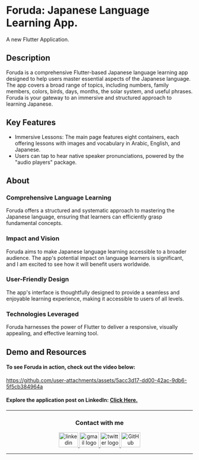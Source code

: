 # Foruda: Japanese Language Learning App.
A new Flutter Application.

## Description
Foruda is a comprehensive Flutter-based Japanese language learning app designed to help users master essential aspects of the Japanese language. The app covers a broad range of topics, including numbers, family members, colors, birds, days, months, the solar system, and useful phrases. Foruda is your gateway to an immersive and structured approach to learning Japanese.

## Key Features
- Immersive Lessons: The main page features eight containers, each offering lessons with images and vocabulary in Arabic, English, and Japanese.
- Users can tap to hear native speaker pronunciations, powered by the "audio players" package.

## About
### Comprehensive Language Learning
Foruda offers a structured and systematic approach to mastering the Japanese language, ensuring that learners can efficiently grasp fundamental concepts.

### Impact and Vision
Foruda aims to make Japanese language learning accessible to a broader audience. The app's potential impact on language learners is significant, and I am excited to see how it will benefit users worldwide.

### User-Friendly Design
The app's interface is thoughtfully designed to provide a seamless and enjoyable learning experience, making it accessible to users of all levels.

### Technologies Leveraged
Foruda harnesses the power of Flutter to deliver a responsive, visually appealing, and effective learning tool.

## Demo and Resources
#### To see Foruda in action, check out the video below:
https://github.com/user-attachments/assets/5acc3d17-dd00-42ac-9db6-5f5cb384964a

#### Explore the application post on LinkedIn: <a target="_blank" href="https://www.linkedin.com/posts/theahmedhany_dart-flutter-forudaapp-activity-7228849076522373120-8vCF?utm_source=share&utm_medium=member_desktop"> Click Here. </a>

-----

<h3 align="center">
    Contact with me
</h3>

<div align="center">
  <a href="https://www.linkedin.com/in/theahmedhany/" target="_blank">
    <img src="https://skillicons.dev/icons?i=linkedin&theme=dark" width="52" height="40" alt="linkedin logo"/>
  </a>
  <a href="mailto:a7medhanyshokry@gmail.com" target="_blank">
    <img src="https://skillicons.dev/icons?i=gmail&theme=light" width="52" height="40" alt="gmail logo"/> 
  </a>
  <a href="https://x.com/theahmedhany" target="_blank">
    <img src="https://skillicons.dev/icons?i=twitter&theme=dark" width="52" height="40" alt="twitter logo"/>
  </a>
  <a href="https://github.com/theahmedhany" target="_blank">
    <img src="https://skillicons.dev/icons?i=github&theme=dark" width="52" height="40" alt="GitHub logo"/>
  </a>
</div>

-----
